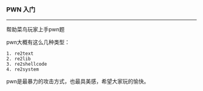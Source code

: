 ### PWN 入门

---  

帮助菜鸟玩家上手pwn题  

pwn大概有这么几种类型：  

    1. re2text
    2. re2lib
    3. re2shellcode
    4. re2system

pwn是最暴力的攻击方式，也最具美感，希望大家玩的愉快。
